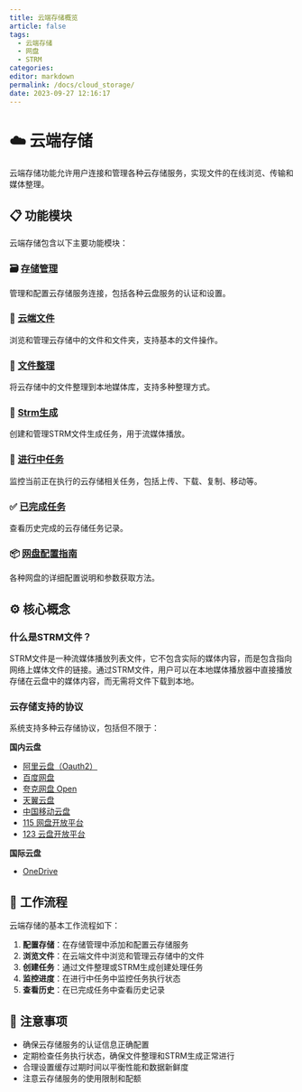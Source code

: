 ```yaml
---
title: 云端存储概览
article: false
tags: 
  - 云端存储
  - 网盘
  - STRM
categories: 
editor: markdown
permalink: /docs/cloud_storage/
date: 2023-09-27 12:16:17
---
```


# ☁️ 云端存储

云端存储功能允许用户连接和管理各种云存储服务，实现文件的在线浏览、传输和媒体整理。

## 📋 功能模块

云端存储包含以下主要功能模块：

### 🗃️ [存储管理](/docs/cloud_storage/storage/)
管理和配置云存储服务连接，包括各种云盘服务的认证和设置。

### 📁 [云端文件](/docs/cloud_storage/home/)
浏览和管理云存储中的文件和文件夹，支持基本的文件操作。

### 🔄 [文件整理](/docs/cloud_storage/strm_transfer/)
将云存储中的文件整理到本地媒体库，支持多种整理方式。

### 🔗 [Strm生成](/docs/cloud_storage/strm_generate/)
创建和管理STRM文件生成任务，用于流媒体播放。

### 🚧 [进行中任务](/docs/cloud_storage/task_undone/)
监控当前正在执行的云存储相关任务，包括上传、下载、复制、移动等。

### ✅ [已完成任务](/docs/cloud_storage/task_done/)
查看历史完成的云存储任务记录。

### 📦 [网盘配置指南](/docs/cloud_storage/storage_config/)
各种网盘的详细配置说明和参数获取方法。

## ⚙️ 核心概念

### 什么是STRM文件？
STRM文件是一种流媒体播放列表文件，它不包含实际的媒体内容，而是包含指向网络上媒体文件的链接。通过STRM文件，用户可以在本地媒体播放器中直接播放存储在云盘中的媒体内容，而无需将文件下载到本地。

### 云存储支持的协议
系统支持多种云存储协议，包括但不限于：

**国内云盘**
- [阿里云盘（Oauth2）](/docs/cloud_storage/storage_config/#阿里云盘-oauth2)
- [百度网盘](/docs/cloud_storage/storage_config/#百度网盘)
- [夸克网盘 Open](/docs/cloud_storage/storage_config/#夸克网盘-open)
- [天翼云盘](/docs/cloud_storage/storage_config/#天翼云盘)
- [中国移动云盘](/docs/cloud_storage/storage_config/#中国移动云盘)
- [115 网盘开放平台](/docs/cloud_storage/storage_config/#115-网盘开放平台)
- [123 云盘开放平台](/docs/cloud_storage/storage_config/#123-云盘开放平台)

**国际云盘**
- [OneDrive](/docs/cloud_storage/storage_config/#onedrive)

## 🔄 工作流程

云端存储的基本工作流程如下：

1. **配置存储**：在存储管理中添加和配置云存储服务
2. **浏览文件**：在云端文件中浏览和管理云存储中的文件
3. **创建任务**：通过文件整理或STRM生成创建处理任务
4. **监控进度**：在进行中任务中监控任务执行状态
5. **查看历史**：在已完成任务中查看历史记录

## 📝 注意事项

- 确保云存储服务的认证信息正确配置
- 定期检查任务执行状态，确保文件整理和STRM生成正常进行
- 合理设置缓存过期时间以平衡性能和数据新鲜度
- 注意云存储服务的使用限制和配额